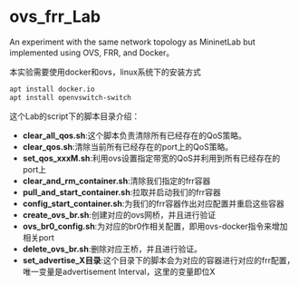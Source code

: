 # ovs_frr_Lab

An experiment with the same network topology as MininetLab but implemented using OVS, FRR, and Docker。

本实验需要使用docker和ovs，linux系统下的安装方式

```bash
apt install docker.io
apt install openvswitch-switch
```

这个Lab的script下的脚本目录介绍：

* **clear_all_qos.sh**:这个脚本负责清除所有已经存在的QoS策略。
* **clear_qos.sh**:清除当前所有已经存在的port上的QoS策略。
* **set_qos_xxxM.sh**:利用ovs设置指定带宽的QoS并利用到所有已经存在的port上
* **clear_and_rm_container.sh**:清除我们指定的frr容器
* **pull_and_start_container.sh**:拉取并启动我们的frr容器
* **config_start_container.sh**:为我们的frr容器作出对应配置并重启这些容器
* **create_ovs_br.sh**:创建对应的ovs网桥，并且进行验证
* **ovs_br0_config.sh**:为对应的br0作相关配置，即用ovs-docker指令来增加相关port
* **delete_ovs_br.sh**:删除对应王桥，并且进行验证。
* **set_advertise_X目录**:这个目录下的脚本会为对应的容器进行对应的frr配置，唯一变量是advertisement Interval，这里的变量即位X
